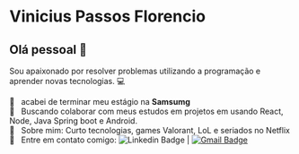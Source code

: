 # Vinicius Passos Florencio

## Olá pessoal 👋
Sou apaixonado por resolver problemas utilizando a programação e aprender novas tecnologias. :computer:

 :iphone: &nbsp; acabei de terminar meu estágio na **Samsumg**
 <br/> :green_book: &nbsp; Buscando colaborar com meus estudos em projetos em usando React, Node, Java Spring boot e Android.
 <br/> 💬  &nbsp; Sobre mim: Curto tecnologias, games Valorant, LoL e seriados no Netflix
 <br/> :email: &nbsp; Entre em contato comigo: ![Linkedin Badge](https://img.shields.io/badge/-ViniciusFlorencio-blue?style=flat-square&logo=Linkedin&logoColor=white&link=https://www.linkedin.com/in/vin%C3%ADcius-passos-florencio-499b67115/) 
| 
[![Gmail Badge](https://img.shields.io/badge/-florenciovinicius4403@gmail.com-c14438?style=flat-square&logo=Gmail&logoColor=white&link=florenciovinicius4403@gmail.com)](mailto:florenciovinicius4403@gmail.com)
